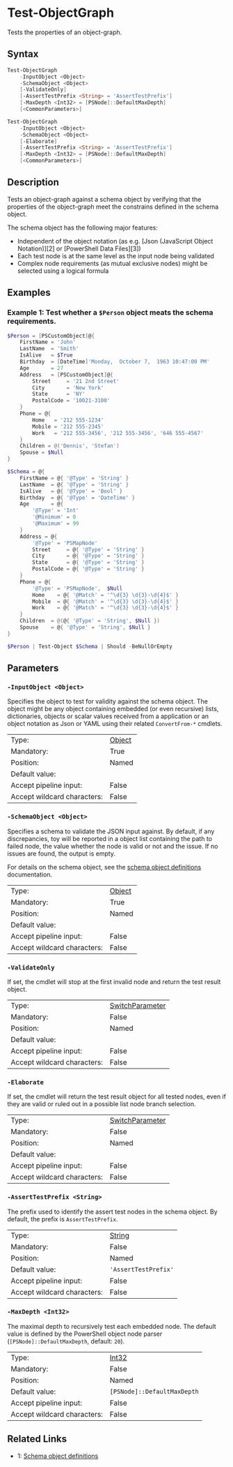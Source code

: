 <!-- markdownlint-disable MD033 -->
# Test-ObjectGraph

Tests the properties of an object-graph.

## Syntax

```PowerShell
Test-ObjectGraph
    -InputObject <Object>
    -SchemaObject <Object>
    [-ValidateOnly]
    [-AssertTestPrefix <String> = 'AssertTestPrefix']
    [-MaxDepth <Int32> = [PSNode]::DefaultMaxDepth]
    [<CommonParameters>]
```

```PowerShell
Test-ObjectGraph
    -InputObject <Object>
    -SchemaObject <Object>
    [-Elaborate]
    [-AssertTestPrefix <String> = 'AssertTestPrefix']
    [-MaxDepth <Int32> = [PSNode]::DefaultMaxDepth]
    [<CommonParameters>]
```

## Description

Tests an object-graph against a schema object by verifying that the properties of the object-graph
meet the constrains defined in the schema object.

The schema object has the following major features:

* Independent of the object notation (as e.g. [Json (JavaScript Object Notation)][2] or [PowerShell Data Files][3])
* Each test node is at the same level as the input node being validated
* Complex node requirements (as mutual exclusive nodes) might be selected using a logical formula

## Examples

### Example 1: Test whether a `$Person` object meats the schema requirements.


```PowerShell
$Person = [PSCustomObject]@{
    FirstName = 'John'
    LastName  = 'Smith'
    IsAlive   = $True
    Birthday  = [DateTime]'Monday,  October 7,  1963 10:47:00 PM'
    Age       = 27
    Address   = [PSCustomObject]@{
        Street     = '21 2nd Street'
        City       = 'New York'
        State      = 'NY'
        PostalCode = '10021-3100'
    }
    Phone = @{
        Home   = '212 555-1234'
        Mobile = '212 555-2345'
        Work   = '212 555-3456', '212 555-3456', '646 555-4567'
    }
    Children = @('Dennis', 'Stefan')
    Spouse = $Null
}

$Schema = @{
    FirstName = @{ '@Type' = 'String' }
    LastName  = @{ '@Type' = 'String' }
    IsAlive   = @{ '@Type' = 'Bool' }
    Birthday  = @{ '@Type' = 'DateTime' }
    Age       = @{
        '@Type' = 'Int'
        '@Minimum' = 0
        '@Maximum' = 99
    }
    Address = @{
        '@Type' = 'PSMapNode'
        Street     = @{ '@Type' = 'String' }
        City       = @{ '@Type' = 'String' }
        State      = @{ '@Type' = 'String' }
        PostalCode = @{ '@Type' = 'String' }
    }
    Phone = @{
        '@Type' = 'PSMapNode',  $Null
        Home    = @{ '@Match' = '^\d{3} \d{3}-\d{4}$' }
        Mobile  = @{ '@Match' = '^\d{3} \d{3}-\d{4}$' }
        Work    = @{ '@Match' = '^\d{3} \d{3}-\d{4}$' }
    }
    Children  = @(@{ '@Type' = 'String', $Null })
    Spouse    = @{ '@Type' = 'String', $Null }
}

$Person | Test-Object $Schema | Should -BeNullOrEmpty
```

## Parameters

### <a id="-inputobject">**`-InputObject <Object>`**</a>

Specifies the object to test for validity against the schema object.
The object might be any object containing embedded (or even recursive) lists, dictionaries, objects or scalar
values received from a application or an object notation as Json or YAML using their related `ConvertFrom-*`
cmdlets.

<table>
<tr><td>Type:</td><td><a href="https://docs.microsoft.com/en-us/dotnet/api/System.Object">Object</a></td></tr>
<tr><td>Mandatory:</td><td>True</td></tr>
<tr><td>Position:</td><td>Named</td></tr>
<tr><td>Default value:</td><td></td></tr>
<tr><td>Accept pipeline input:</td><td>False</td></tr>
<tr><td>Accept wildcard characters:</td><td>False</td></tr>
</table>

### <a id="-schemaobject">**`-SchemaObject <Object>`**</a>

Specifies a schema to validate the JSON input against. By default, if any discrepancies, toy will be reported
in a object list containing the path to failed node, the value whether the node is valid or not and the issue.
If no issues are found, the output is empty.

For details on the schema object, see the [schema object definitions][1] documentation.

<table>
<tr><td>Type:</td><td><a href="https://docs.microsoft.com/en-us/dotnet/api/System.Object">Object</a></td></tr>
<tr><td>Mandatory:</td><td>True</td></tr>
<tr><td>Position:</td><td>Named</td></tr>
<tr><td>Default value:</td><td></td></tr>
<tr><td>Accept pipeline input:</td><td>False</td></tr>
<tr><td>Accept wildcard characters:</td><td>False</td></tr>
</table>

### <a id="-validateonly">**`-ValidateOnly`**</a>

If set, the cmdlet will stop at the first invalid node and return the test result object.

<table>
<tr><td>Type:</td><td><a href="https://docs.microsoft.com/en-us/dotnet/api/System.Management.Automation.SwitchParameter">SwitchParameter</a></td></tr>
<tr><td>Mandatory:</td><td>False</td></tr>
<tr><td>Position:</td><td>Named</td></tr>
<tr><td>Default value:</td><td></td></tr>
<tr><td>Accept pipeline input:</td><td>False</td></tr>
<tr><td>Accept wildcard characters:</td><td>False</td></tr>
</table>

### <a id="-elaborate">**`-Elaborate`**</a>

If set, the cmdlet will return the test result object for all tested nodes, even if they are valid
or ruled out in a possible list node branch selection.

<table>
<tr><td>Type:</td><td><a href="https://docs.microsoft.com/en-us/dotnet/api/System.Management.Automation.SwitchParameter">SwitchParameter</a></td></tr>
<tr><td>Mandatory:</td><td>False</td></tr>
<tr><td>Position:</td><td>Named</td></tr>
<tr><td>Default value:</td><td></td></tr>
<tr><td>Accept pipeline input:</td><td>False</td></tr>
<tr><td>Accept wildcard characters:</td><td>False</td></tr>
</table>

### <a id="-asserttestprefix">**`-AssertTestPrefix <String>`**</a>

The prefix used to identify the assert test nodes in the schema object. By default, the prefix is `AssertTestPrefix`.

<table>
<tr><td>Type:</td><td><a href="https://docs.microsoft.com/en-us/dotnet/api/System.String">String</a></td></tr>
<tr><td>Mandatory:</td><td>False</td></tr>
<tr><td>Position:</td><td>Named</td></tr>
<tr><td>Default value:</td><td><code>'AssertTestPrefix'</code></td></tr>
<tr><td>Accept pipeline input:</td><td>False</td></tr>
<tr><td>Accept wildcard characters:</td><td>False</td></tr>
</table>

### <a id="-maxdepth">**`-MaxDepth <Int32>`**</a>

The maximal depth to recursively test each embedded node.
The default value is defined by the PowerShell object node parser (`[PSNode]::DefaultMaxDepth`, default: `20`).

<table>
<tr><td>Type:</td><td><a href="https://docs.microsoft.com/en-us/dotnet/api/System.Int32">Int32</a></td></tr>
<tr><td>Mandatory:</td><td>False</td></tr>
<tr><td>Position:</td><td>Named</td></tr>
<tr><td>Default value:</td><td><code>[PSNode]::DefaultMaxDepth</code></td></tr>
<tr><td>Accept pipeline input:</td><td>False</td></tr>
<tr><td>Accept wildcard characters:</td><td>False</td></tr>
</table>

## Related Links

* 1: [Schema object definitions][1]

[1]: https://github.com/iRon7/ObjectGraphTools/blob/main/Docs/SchemaObject.md "Schema object definitions"

[comment]: <> (Created with Get-MarkdownHelp: Install-Script -Name Get-MarkdownHelp)
